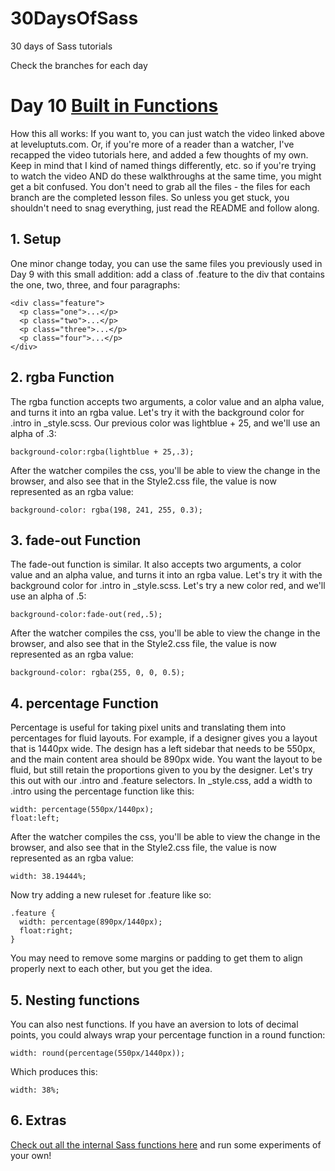 30DaysOfSass
============

30 days of Sass tutorials

Check the branches for each day

# Day 10 [Built in Functions](http://leveluptuts.com/tutorials/sass-tutorials/10-built-functions)
How this all works:  If you want to, you can just watch the video linked above at leveluptuts.com. Or, if you're more of a reader than a watcher, I've recapped the video tutorials here, and added a few thoughts of my own. Keep in mind that I kind of named things differently, etc. so if you're trying to watch the video AND do these walkthroughs at the same time, you might get a bit confused. You don't need to grab all the files - the files for each branch are the completed lesson files. So unless you get stuck, you shouldn't need to snag everything, just read the README and follow along.

## 1. Setup
One minor change today, you can use the same files you previously used in Day 9 with this small addition:  add a class of .feature to the div that contains the one, two, three, and four paragraphs:
```
<div class="feature">
  <p class="one">...</p>
  <p class="two">...</p>
  <p class="three">...</p>
  <p class="four">...</p>
</div>
```


## 2. rgba Function
The rgba function accepts two arguments, a color value and an alpha value, and turns it into an rgba value. Let's try it with the background color for .intro in _style.scss.  Our previous color was lightblue + 25, and we'll use an alpha of .3:
```
background-color:rgba(lightblue + 25,.3);
```

After the watcher compiles the css, you'll be able to view the change in the browser, and also see that in the Style2.css file, the value is now represented as an rgba value:
```
background-color: rgba(198, 241, 255, 0.3);
```


## 3. fade-out Function
The fade-out function is similar. It also accepts two arguments, a color value and an alpha value, and turns it into an rgba value. Let's try it with the background color for .intro in _style.scss.  Let's try a new color red, and we'll use an alpha of .5:
```
background-color:fade-out(red,.5);
```

After the watcher compiles the css, you'll be able to view the change in the browser, and also see that in the Style2.css file, the value is now represented as an rgba value:
```
background-color: rgba(255, 0, 0, 0.5);
```

## 4. percentage Function
Percentage is useful for taking pixel units and translating them into percentages for fluid layouts. For example, if a designer gives you a layout that is 1440px wide.  The design has a left sidebar that needs to be 550px, and the main content area should be 890px wide.  You want the layout to be fluid, but still retain the proportions given to you by the designer.  Let's try this out with our .intro and .feature selectors.  In _style.css, add a width to .intro using the percentage function like this:
```
width: percentage(550px/1440px);
float:left;
```

After the watcher compiles the css, you'll be able to view the change in the browser, and also see that in the Style2.css file, the value is now represented as an rgba value:
```
width: 38.19444%;
```

Now try adding a new ruleset for .feature like so:
```
.feature {
  width: percentage(890px/1440px);
  float:right;
}
```

You may need to remove some margins or padding to get them to align properly next to each other, but you get the idea.

## 5. Nesting functions
You can also nest functions.  If you have an aversion to lots of decimal points, you could always wrap your percentage function in a round function:

```
width: round(percentage(550px/1440px));
```

Which produces this:
```
width: 38%;
```

## 6. Extras
[Check out all the internal Sass functions here](http://sass-lang.com/documentation/Sass/Script/Functions.html) and run some experiments of your own!
